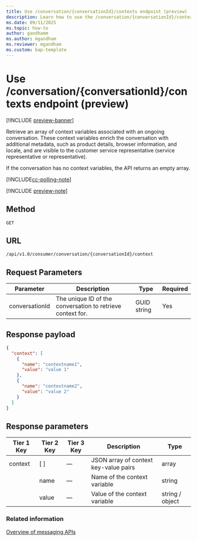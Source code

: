 ```yaml
---
title: Use /conversation/{conversationId}/contexts endpoint (preview)
description: Learn how to use the /conversation/{conversationId}/contexts endpoint in Dynamics 365 Customer Service and Dynamics 365 Contact Center.
ms.date: 09/11/2025
ms.topic: how-to
author: gandhamm
ms.author: mgandham
ms.reviewer: mgandham
ms.custom: bap-template
---
```


# Use /conversation/{conversationId}/contexts endpoint (preview)

[!INCLUDE [preview-banner](~/../shared-content/shared/preview-includes/preview-banner.md)]


Retrieve an array of context variables associated with an ongoing conversation. These context variables enrich the conversation with additional metadata, such as product details, browser information, and locale, and are visible to the customer service representative (service representative or representative).

If the conversation has no context variables, the API returns an empty array.

[!INCLUDE[cc-polling-note](../../includes/cc-polling-note.md)]

[!INCLUDE [preview-note](~/../shared-content/shared/preview-includes/preview-note-d365.md)]


## Method

`GET`

## URL

`/api/v1.0/consumer/conversation/{conversationId}/context`

## Request Parameters

| Parameter        | Description                                             | Type     | Required |
|------------------|---------------------------------------------------------|----------|----------|
| conversationId | The unique ID of the conversation to retrieve context for. | GUID string | Yes |

## Response payload

```json
{
  "context": [
    {
      "name": "contextname1",
      "value": "value 1"
    },
    {
      "name": "contextname2",
      "value": "value 2"
    }
  ]
}

```
## Response parameters

| Tier 1 Key | Tier 2 Key | Tier 3 Key | Description                           | Type                |
| ---------- | ---------- | ---------- | ------------------------------------- | ------------------- |
| context  | [ ]      | —          | JSON array of context key-value pairs | array             |
|            | name     | —          | Name of the context variable          | string            |
|            | value    | —          | Value of the context variable         | string / object |

### Related information 

[Overview of messaging APIs](../intro-messaging-apis.md)